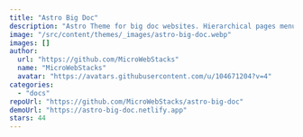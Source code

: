 ```yaml
---
title: "Astro Big Doc"
description: "Astro Theme for big doc websites. Hierarchical pages menu from files structure, table of content, Markdown rendered as CMS with Astro components for panzoom, 3D, links, interactive tables and more."
image: "/src/content/themes/_images/astro-big-doc.webp"
images: []
author:
  url: "https://github.com/MicroWebStacks"
  name: "MicroWebStacks"
  avatar: "https://avatars.githubusercontent.com/u/104671204?v=4"
categories:
  - "docs"
repoUrl: "https://github.com/MicroWebStacks/astro-big-doc"
demoUrl: "https://astro-big-doc.netlify.app"
stars: 44
---
```

